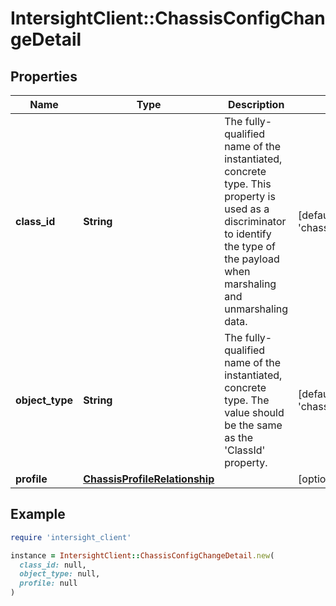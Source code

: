 # IntersightClient::ChassisConfigChangeDetail

## Properties

| Name | Type | Description | Notes |
| ---- | ---- | ----------- | ----- |
| **class_id** | **String** | The fully-qualified name of the instantiated, concrete type. This property is used as a discriminator to identify the type of the payload when marshaling and unmarshaling data. | [default to &#39;chassis.ConfigChangeDetail&#39;] |
| **object_type** | **String** | The fully-qualified name of the instantiated, concrete type. The value should be the same as the &#39;ClassId&#39; property. | [default to &#39;chassis.ConfigChangeDetail&#39;] |
| **profile** | [**ChassisProfileRelationship**](ChassisProfileRelationship.md) |  | [optional] |

## Example

```ruby
require 'intersight_client'

instance = IntersightClient::ChassisConfigChangeDetail.new(
  class_id: null,
  object_type: null,
  profile: null
)
```

